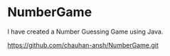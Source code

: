 # NumberGame
I have created a Number Guessing Game using Java.

https://github.com/chauhan-ansh/NumberGame.git
